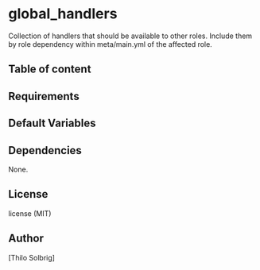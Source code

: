 # global_handlers

Collection of handlers that should be available to other roles. Include them by role dependency within meta/main.yml of the affected role.

## Table of content

## Requirements

## Default Variables

## Dependencies

None.

## License

license (MIT)

## Author

[Thilo Solbrig]
